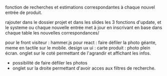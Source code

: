 fonction de recherches et estimations correspondantes à chaque nouvel entrée de produit.

rajouter dans le dossier projet et dans les slides
les 3 fonctions d'update, et le systeme ou chaque nouvelle entrée met à jour en inscrivant en base dans chaque table les nouvelles correspondances/

pour le front visiteur :
hammer.js pour react : faire défiler la photo géante, meme en tactile sur le mobile.
design ux ui :   carte produit : photo plein écran. onglet sur le coté permettant de l'agrandir et affichant les infos.
+ possibilité de faire défiler les photos
+ onglet sur la droite permettant d'avoir acces aux filtres de recherche.
